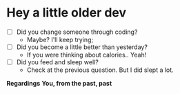 # Hey a little older dev

* [ ] Did you change someone through coding?
  - Maybe? I'll keep trying;
* [ ] Did you become a little better than yesterday?
  - If you were thinking about calories.. Yeah!
* [ ] Did you feed and sleep well?
  - Check at the previous question. But I did slept a lot.

**Regardings**
**You, from the past, past**
